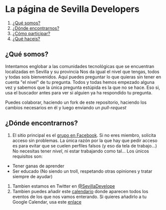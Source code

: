 # La página de Sevilla Developers

1. [¿Qué somos?](#qué-somos)
1. [¿Dónde encontrarnos?](#dónde-encontrarnos)
1. [¿Cómo participar?](#cómo-participar)
1. [¿Qué haceis?](#qué-haceis)

## ¿Qué somos?

Intentamos englobar a las comunidades tecnológicas que se encuentran localizadas en Sevilla y su provincia
Nos da igual el nivel que tengas, todos y todas sois bienvenidos.
Aquí puedes preguntar lo que quieras sin tener en cuenta "el nivel" de tu pregunta. 
Todos y todas hemos empezado alguna vez y sabemos que la única pregunta estúpida es la que no se hace. Eso si, usa el buscador antes para ver si alguien ya ha respondido tu pregunta.

Puedes colaborar, haciendo un fork de este repositorio, haciendo los cambios necesarios en él y luego enviando un *pull-request*

## ¿Dónde encontrarnos?
1. El sitio principal es el [grupo en Facebook](https://www.facebook.com/groups/sevilladevelopers/). Si no eres miembro, solicita acceso sin problemas.
La única razón por la que hay que pedir acceso es para evitar que se cuelen perfiles falsos (y eso da tela de trabajo...) No necesitas tener *nivel*, ni 
estar trabajando como tal... Los únicos requisitos son:
  * Tener ganas de aprender
  * Ser educado (No siendo un troll, respetando otras opiniones y tratar siempre de ayudar)
1. Tambien estamos en Twitter en [@SevillaDevelope](https://twitter.com/SevillaDevelope)
1. Tambien puedes añadir este [calendario](https://calendar.google.com/calendar/embed?src=ct56tngo8t0daam8nhfvoapk1c@group.calendar.google.com&ctz=Europe/Madrid) donde aparecen todos los eventos de los que nos vamos enterando.
Si quieres añadirlo a tu Google Calendar, usa este [enlace](ct56tngo8t0daam8nhfvoapk1c@group.calendar.google.com)



